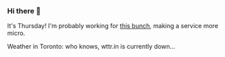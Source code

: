 ### Hi there :wave:

It's Thursday! I'm probably working for [this bunch](https://github.com/kohofinancial), making a service more micro.

Weather in Toronto: who knows, wttr.in is currently down...
